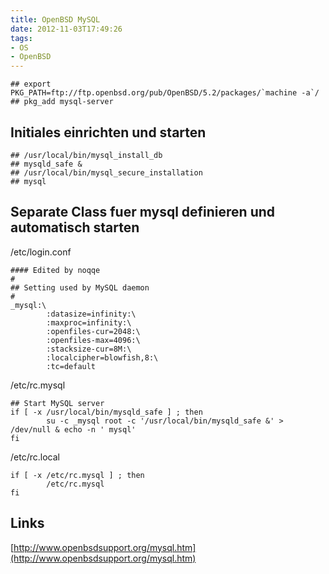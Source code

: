 ```yaml
---
title: OpenBSD MySQL
date: 2012-11-03T17:49:26
tags: 
- OS
- OpenBSD
---
```


~~~
## export PKG_PATH=ftp://ftp.openbsd.org/pub/OpenBSD/5.2/packages/`machine -a`/
## pkg_add mysql-server
~~~

## Initiales einrichten und starten

~~~
## /usr/local/bin/mysql_install_db
## mysqld_safe &
## /usr/local/bin/mysql_secure_installation
## mysql
~~~

## Separate Class fuer mysql definieren und automatisch starten

/etc/login.conf

~~~
#### Edited by noqqe
#
## Setting used by MySQL daemon
#
_mysql:\
        :datasize=infinity:\
        :maxproc=infinity:\
        :openfiles-cur=2048:\
        :openfiles-max=4096:\
        :stacksize-cur=8M:\
        :localcipher=blowfish,8:\
        :tc=default
~~~

/etc/rc.mysql

~~~
## Start MySQL server
if [ -x /usr/local/bin/mysqld_safe ] ; then
        su -c _mysql root -c '/usr/local/bin/mysqld_safe &' > /dev/null & echo -n ' mysql'
fi
~~~

/etc/rc.local

~~~
if [ -x /etc/rc.mysql ] ; then
        /etc/rc.mysql
fi
~~~

## Links

[http://www.openbsdsupport.org/mysql.htm](http://www.openbsdsupport.org/mysql.htm)